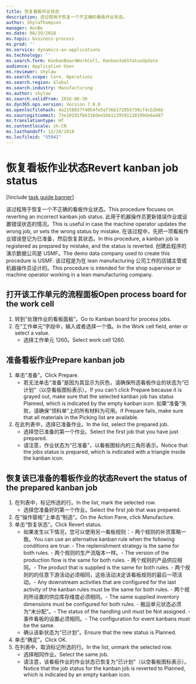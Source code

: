 ```yaml
---
title: 恢复看板作业状态
description: 该过程用于恢复一个不正确的看板作业状态。
author: ShylaThompson
manager: AnnBe
ms.date: 08/29/2018
ms.topic: business-process
ms.prod: ''
ms.service: dynamics-ax-applications
ms.technology: ''
ms.search.form: KanbanBoardWorkCell, KanbanJobStatusUpdate
audience: Application User
ms.reviewer: shylaw
ms.search.scope: Core, Operations
ms.search.region: Global
ms.search.industry: Manufacturing
ms.author: shylaw
ms.search.validFrom: 2016-06-30
ms.dyn365.ops.version: Version 7.0.0
ms.openlocfilehash: 4a2158037f4054fe5af36b172855739cf4cb2b6b
ms.sourcegitcommit: 73e10192fb6318dee5bb1129591120199de6a487
ms.translationtype: HT
ms.contentlocale: zh-CN
ms.lasthandoff: 12/20/2018
ms.locfileid: "55941"
---
```

# <a name="revert-kanban-job-status"></a><span data-ttu-id="3db26-103">恢复看板作业状态</span><span class="sxs-lookup"><span data-stu-id="3db26-103">Revert kanban job status</span></span>

[!include [task guide banner](../../includes/task-guide-banner.md)]

<span data-ttu-id="3db26-104">该过程用于恢复一个不正确的看板作业状态。</span><span class="sxs-lookup"><span data-stu-id="3db26-104">This procedure focuses on reverting an incorrect kanban job status.</span></span> <span data-ttu-id="3db26-105">此用于机器操作员更新错误作业或设置错误状态的情况。</span><span class="sxs-lookup"><span data-stu-id="3db26-105">This is useful in case the machine operator updates the wrong job, or sets the wrong status by mistake.</span></span> <span data-ttu-id="3db26-106">在该过程中，先把一项看板作业错误登记为已准备，然后恢复其状态。</span><span class="sxs-lookup"><span data-stu-id="3db26-106">In this procedure, a kanban job is registered as prepared by mistake, and the status is reverted.</span></span> <span data-ttu-id="3db26-107">创建此程序的演示数据公司是 USMF。</span><span class="sxs-lookup"><span data-stu-id="3db26-107">The demo data company used to create this procedure is USMF.</span></span> <span data-ttu-id="3db26-108">该过程是为在 lean manufacturing 公司工作的店铺主管或机器操作员设计的。</span><span class="sxs-lookup"><span data-stu-id="3db26-108">This procedure is intended for the shop supervisor or machine operator working in a lean manufacturing company.</span></span>


## <a name="open-process-board-for-the-work-cell"></a><span data-ttu-id="3db26-109">打开该工作单元的流程面板</span><span class="sxs-lookup"><span data-stu-id="3db26-109">Open process board for the work cell</span></span>
1. <span data-ttu-id="3db26-110">转到“处理作业的看板面板”。</span><span class="sxs-lookup"><span data-stu-id="3db26-110">Go to Kanban board for process jobs.</span></span>
2. <span data-ttu-id="3db26-111">在“工作单元”字段中，输入或者选择一个值。</span><span class="sxs-lookup"><span data-stu-id="3db26-111">In the Work cell field, enter or select a value.</span></span>
    * <span data-ttu-id="3db26-112">选择工作单元 1260。</span><span class="sxs-lookup"><span data-stu-id="3db26-112">Select work cell 1260.</span></span>  

## <a name="prepare-kanban-job"></a><span data-ttu-id="3db26-113">准备看板作业</span><span class="sxs-lookup"><span data-stu-id="3db26-113">Prepare kanban job</span></span>
1. <span data-ttu-id="3db26-114">单击“准备”。</span><span class="sxs-lookup"><span data-stu-id="3db26-114">Click Prepare.</span></span>
    * <span data-ttu-id="3db26-115">若无法单击“准备”是因为其显示为灰色，请确保所选看板作业的状态为“已计划”（以空看板图标表示）。</span><span class="sxs-lookup"><span data-stu-id="3db26-115">If you can't click Prepare because it is grayed out, make sure that the selected kanban job has status Planned, which is indicated by the empty kanban icon.</span></span> <span data-ttu-id="3db26-116">如果“准备”失败，请确保“领料单”上的所有材料为可用。</span><span class="sxs-lookup"><span data-stu-id="3db26-116">If Prepare fails, make sure that all materials in the Picking list are available.</span></span>  
2. <span data-ttu-id="3db26-117">在此列表中，选择已准备作业。</span><span class="sxs-lookup"><span data-stu-id="3db26-117">In the list, select the prepared job.</span></span>
    * <span data-ttu-id="3db26-118">选择您已准备的第一个作业。</span><span class="sxs-lookup"><span data-stu-id="3db26-118">Select the first job that you have just prepared.</span></span>  
    * <span data-ttu-id="3db26-119">请注意，作业状态为“已准备”，以看板图标内的三角形表示。</span><span class="sxs-lookup"><span data-stu-id="3db26-119">Notice that the jobs status is prepared, which is indicated with a triangle inside the kanban icon.</span></span>  

## <a name="revert-the-status-of-the-prepared-kanban-job"></a><span data-ttu-id="3db26-120">恢复该已准备的看板作业的状态</span><span class="sxs-lookup"><span data-stu-id="3db26-120">Revert the status of the prepared kanban job</span></span>
1. <span data-ttu-id="3db26-121">在列表中，标记所选的行。</span><span class="sxs-lookup"><span data-stu-id="3db26-121">In the list, mark the selected row.</span></span>
    * <span data-ttu-id="3db26-122">选择您准备好的第一个作业。</span><span class="sxs-lookup"><span data-stu-id="3db26-122">Select the first job that was prepared.</span></span>  
2. <span data-ttu-id="3db26-123">在“操作窗格”上单击“制造”。</span><span class="sxs-lookup"><span data-stu-id="3db26-123">On the Action Pane, click Manufacture.</span></span>
3. <span data-ttu-id="3db26-124">单击“恢复状态”。</span><span class="sxs-lookup"><span data-stu-id="3db26-124">Click Revert status.</span></span>
    * <span data-ttu-id="3db26-125">如果发生以下情况，您可以使用另一看板规则：- 两个规则的补货策略一致。</span><span class="sxs-lookup"><span data-stu-id="3db26-125">You can use an alternative kanban rule when the following conditions are true:  - The replenishment strategy is the same for both rules.</span></span>  <span data-ttu-id="3db26-126">- 两个规则的生产流版本一样。</span><span class="sxs-lookup"><span data-stu-id="3db26-126">- The version of the production flow is the same for both rules.</span></span>  <span data-ttu-id="3db26-127">- 两个规则的产品供应相同。</span><span class="sxs-lookup"><span data-stu-id="3db26-127">- The product that is supplied is the same for both rules.</span></span>  <span data-ttu-id="3db26-128">- 两个规则的的任意下游活动必须相同，这些活动决定该看板规则的最后一项活动。</span><span class="sxs-lookup"><span data-stu-id="3db26-128">- Any downstream activities that are configured for the last activity of the kanban rules must be the same for both rules.</span></span>  <span data-ttu-id="3db26-129">- 两个规则所设置的供应库存维度必须相同。</span><span class="sxs-lookup"><span data-stu-id="3db26-129">- The same supplied inventory dimensions must be configured for both rules.</span></span>  <span data-ttu-id="3db26-130">- 搬运单元状态必须为“未分配”。</span><span class="sxs-lookup"><span data-stu-id="3db26-130">- The status of the handling unit must be Not assigned.</span></span>  <span data-ttu-id="3db26-131">- 事件看板的设置必须相同。</span><span class="sxs-lookup"><span data-stu-id="3db26-131">- The configuration for event kanbans must be the same.</span></span>  
    * <span data-ttu-id="3db26-132">确认该新状态为“已计划”。</span><span class="sxs-lookup"><span data-stu-id="3db26-132">Ensure that the new status is Planned.</span></span>  
4. <span data-ttu-id="3db26-133">单击“确定”。</span><span class="sxs-lookup"><span data-stu-id="3db26-133">Click OK.</span></span>
5. <span data-ttu-id="3db26-134">在列表中，取消标记所选的行。</span><span class="sxs-lookup"><span data-stu-id="3db26-134">In the list, unmark the selected row.</span></span>
    * <span data-ttu-id="3db26-135">选择相同作业。</span><span class="sxs-lookup"><span data-stu-id="3db26-135">Select the same job.</span></span>  
    * <span data-ttu-id="3db26-136">请注意，该看板作业的作业状态已恢复为“已计划”（以空看板图标表示）。</span><span class="sxs-lookup"><span data-stu-id="3db26-136">Notice that the job status for the kanban job is reverted to Planned, which is indicated by an empty kanban icon.</span></span>  

